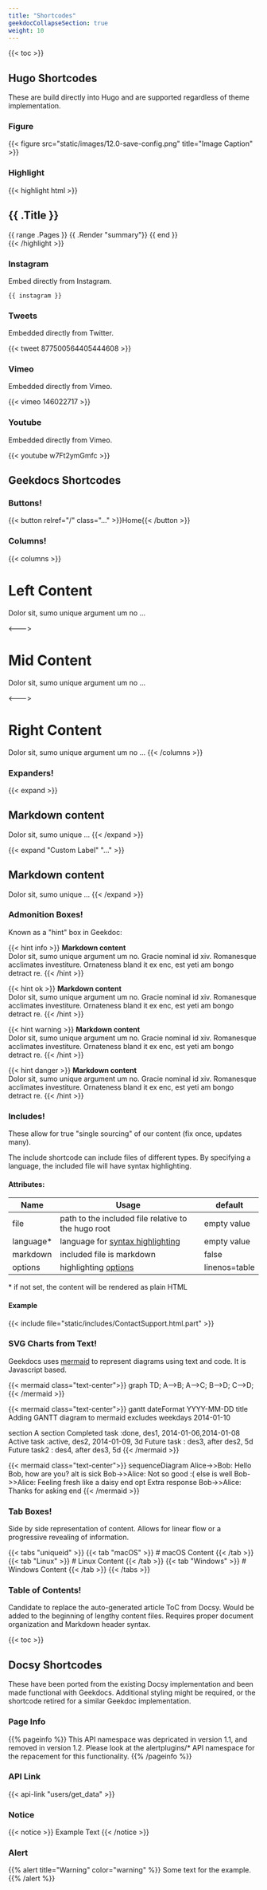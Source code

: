 ```yaml
---
title: "Shortcodes"
geekdocCollapseSection: true
weight: 10
---
```


{{< toc >}}

## Hugo Shortcodes
These are build directly into Hugo and are supported regardless of theme implementation.

### Figure

{{< figure src="static/images/12.0-save-config.png" title="Image Caption" >}}

### Highlight

{{< highlight html >}}
<section id="main">
  <div>
   <h1 id="title">{{ .Title }}</h1>
    {{ range .Pages }}
        {{ .Render "summary"}}
    {{ end }}
  </div>
</section>
{{< /highlight >}}

### Instagram

Embed directly from Instagram.

```
{{ instagram }}
```
### Tweets

Embedded directly from Twitter.

{{< tweet 877500564405444608 >}}

### Vimeo

Embedded directly from Vimeo.

{{< vimeo 146022717 >}}

### Youtube

Embedded directly from Vimeo.

{{< youtube w7Ft2ymGmfc >}}

## Geekdocs Shortcodes

### Buttons!

{{< button relref="/" class="..." >}}Home{{< /button >}}

### Columns!

{{< columns >}} <!-- begin columns block -->
# Left Content
Dolor sit, sumo unique argument um no ...

<--->

# Mid Content
Dolor sit, sumo unique argument um no ...

<--->

# Right Content
Dolor sit, sumo unique argument um no ...
{{< /columns >}}

### Expanders!

{{< expand >}}
## Markdown content
Dolor sit, sumo unique ...
{{< /expand >}}

{{< expand "Custom Label" "..." >}}
## Markdown content
Dolor sit, sumo unique ...
{{< /expand >}}

### Admonition Boxes!

Known as a "hint" box in Geekdoc:

{{< hint info >}}
**Markdown content**\
Dolor sit, sumo unique argument um no. Gracie nominal id xiv. Romanesque acclimates investiture.
Ornateness bland it ex enc, est yeti am bongo detract re.
{{< /hint >}}

{{< hint ok >}}
**Markdown content**\
Dolor sit, sumo unique argument um no. Gracie nominal id xiv. Romanesque acclimates investiture.
Ornateness bland it ex enc, est yeti am bongo detract re.
{{< /hint >}}

{{< hint warning >}}
**Markdown content**\
Dolor sit, sumo unique argument um no. Gracie nominal id xiv. Romanesque acclimates investiture.
Ornateness bland it ex enc, est yeti am bongo detract re.
{{< /hint >}}

{{< hint danger >}}
**Markdown content**\
Dolor sit, sumo unique argument um no. Gracie nominal id xiv. Romanesque acclimates investiture.
Ornateness bland it ex enc, est yeti am bongo detract re.
{{< /hint >}}

### Includes!

These allow for true "single sourcing" of our content (fix once, updates many).

The include shortcode can include files of different types.
By specifying a language, the included file will have syntax highlighting.

#### Attributes:

| Name | Usage | default |
|---|---|---|
|  file | path to the included file relative to the hugo root | empty value |
| language* | language for [syntax highlighting](https://gohugo.io/content-management/syntax-highlighting/#list-of-chroma-highlighting-languages)  | empty value |
| markdown | included file is markdown | false |
| options | highlighting [options](https://gohugo.io/content-management/syntax-highlighting/#highlight-shortcode) | linenos=table |

\* if not set, the content will be rendered as plain HTML

#### Example

{{< include file="static/includes/ContactSupport.html.part" >}}

### SVG Charts from Text!
Geekdocs uses [mermaid](https://mermaid-js.github.io/mermaid/#/) to represent diagrams using text and code. It is Javascript based.

{{< mermaid class="text-center">}}
graph TD;
    A-->B;
    A-->C;
    B-->D;
    C-->D;
{{< /mermaid >}}

{{< mermaid class="text-center">}}
gantt
dateFormat  YYYY-MM-DD
title Adding GANTT diagram to mermaid
excludes weekdays 2014-01-10

section A section
Completed task            :done,    des1, 2014-01-06,2014-01-08
Active task               :active,  des2, 2014-01-09, 3d
Future task               :         des3, after des2, 5d
Future task2               :         des4, after des3, 5d
{{< /mermaid >}}

{{< mermaid class="text-center">}}
sequenceDiagram
    Alice->>Bob: Hello Bob, how are you?
    alt is sick
        Bob->>Alice: Not so good :(
    else is well
        Bob->>Alice: Feeling fresh like a daisy
    end
    opt Extra response
        Bob->>Alice: Thanks for asking
    end
{{< /mermaid >}}

### Tab Boxes!

Side by side representation of content.
Allows for linear flow or a progressive revealing of information.

{{< tabs "uniqueid" >}}
{{< tab "macOS" >}} # macOS Content {{< /tab >}}
{{< tab "Linux" >}} # Linux Content {{< /tab >}}
{{< tab "Windows" >}} # Windows Content {{< /tab >}}
{{< /tabs >}}

### Table of Contents!

Candidate to replace the auto-generated article ToC from Docsy.
Would be added to the beginning of lengthy content files.
Requires proper document organization and Markdown header syntax.

{{< toc >}}

## Docsy Shortcodes

These have been ported from the existing Docsy implementation and been made functional with Geekdocs.
Additional styling might be required, or the shortcode retired for a similar Geekdoc implementation.

### Page Info

{{% pageinfo %}}
This API namespace was depricated in version 1.1, and removed in version 1.2. 
Please look at the alertplugins/* API namespace for the repacement for this functionality.
{{% /pageinfo %}}

### API Link

{{< api-link "users/get_data" >}}

### Notice

{{< notice >}}
Example Text
{{< /notice >}}

### Alert

{{% alert title="Warning" color="warning" %}}
Some text for the example.
{{% /alert %}}
